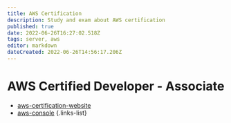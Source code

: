 ```yaml
---
title: AWS Certification
description: Study and exam about AWS certification
published: true
date: 2022-06-26T16:27:02.518Z
tags: server, aws
editor: markdown
dateCreated: 2022-06-26T14:56:17.206Z
---
```


# AWS Certified Developer - Associate

- [aws-certification-website](https://aws.amazon.com/cn/certification/certified-developer-associate/?ch=sec&sec=rmg&d=1)
- [aws-console](https://ap-southeast-2.console.aws.amazon.com/console)
{.links-list}